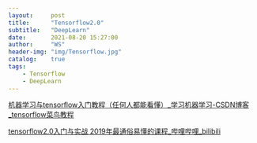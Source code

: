 ```yaml
---
layout:     post
title:      "Tensorflow2.0"
subtitle:   "DeepLearn"
date:       2021-08-20 15:27:00
author:     "WS"
header-img: "img/Tensorflow.jpg"
catalog:    true
tags:
    - Tensorflow
    - DeepLearn
---
```


[机器学习与tensorflow入门教程（任何人都能看懂）_学习机器学习-CSDN博客_tensorflow菜鸟教程](https://blog.csdn.net/ebzxw/article/details/86609997)

[tensorflow2.0入门与实战 2019年最通俗易懂的课程_哔哩哔哩_bilibili](https://www.bilibili.com/video/BV1Zt411T7zE?p=2)

